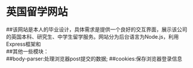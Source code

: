 英国留学网站
===========
##该网站是本人的毕业设计，具体需求是提供一个良好的交互界面，展示该公司的英国本科、研究生、中学生留学服务。网站分为后台语言为Node.js，利用Express框架和<br>
##其他一些模块：<br>
  ##body-parser:处理浏览器post提交的数据;
  ##cookies:保存浏览器登录信息
